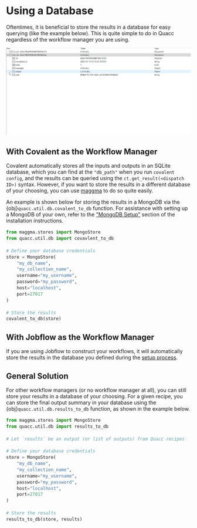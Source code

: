 # Using a Database

Oftentimes, it is beneficial to store the results in a database for easy querying (like the example below). This is quite simple to do in Quacc regardless of the workflow manager you are using.

![Mongo example](../../_static/user/schema.gif)

## With Covalent as the Workflow Manager

Covalent automatically stores all the inputs and outputs in an SQLite database, which you can find at the `"db_path"` when you run `covalent config`, and the results can be queried using the `ct.get_result(<dispatch ID>)` syntax. However, if you want to store the results in a different database of your choosing, you can use [maggma](https://github.com/materialsproject/maggma) to do so quite easily.

An example is shown below for storing the results in a MongoDB via the {obj}`quacc.util.db.covalent_to_db` function. For assistance with setting up a MongoDB of your own, refer to the ["MongoDB Setup"](../../install/advanced/config_db.md) section of the installation instructions.

```python
from maggma.stores import MongoStore
from quacc.util.db import covavlent_to_db

# Define your database credentials
store = MongoStore(
    "my_db_name",
    "my_collection_name",
    username="my_username",
    password="my_password",
    host="localhost",
    port=27017
)

# Store the results
covalent_to_db(store)
```

## With Jobflow as the Workflow Manager

If you are using Jobflow to construct your workflows, it will automatically store the results in the database you defined during the [setup process](../../install/alt_workflows/jobflow.md).

## General Solution

For other workflow managers (or no workflow manager at all), you can still store your results in a database of your choosing. For a given recipe, you can store the final output summary in your database using the {obj}`quacc.util.db.results_to_db` function, as shown in the example below.

```python
from maggma.stores import MongoStore
from quacc.util.db import results_to_db

# Let `results` be an output (or list of outputs) from Quacc recipes

# Define your database credentials
store = MongoStore(
    "my_db_name",
    "my_collection_name",
    username="my_username",
    password="my_password",
    host="localhost",
    port=27017
)

# Store the results
results_to_db(store, results)
```

